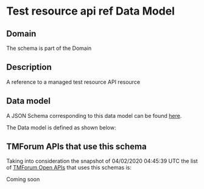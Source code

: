 # Test resource api ref Data Model

## Domain

The  schema is part of the  Domain

## Description

A reference to a managed test resource API resource

## Data model

A JSON Schema corresponding to this data model can be found
[here](https://github.com/tmforum-rand/schemas/blob/candidates/Common/TestResourceAPIRef.schema.json).

The Data model is defined as shown below:




## TMForum APIs that use this schema

Taking into consideration the snapshot of 04/02/2020 04:45:39 UTC the list of [TMForum Open APIs](https://www.tmforum.org/open-apis/) that uses this schemas is:

Coming soon